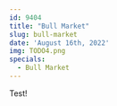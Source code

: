 ```yaml
---
id: 9404
title: "Bull Market"
slug: bull-market
date: 'August 16th, 2022'
img: TODO4.png
specials:
  - Bull Market
---
```


Test! 